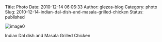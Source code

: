 Title: Photo
Date: 2010-12-14 06:06:33
Author: glezos-blog
Category: photo
Slug: 2010-12-14-indian-dal-dish-and-masala-grilled-chicken
Status: published

![image0](http://40.media.tumblr.com/tumblr_ldf8ivHi5G1qaawg5o1_1280.jpg)

Indian Dal dish and Masala Grilled Chicken
